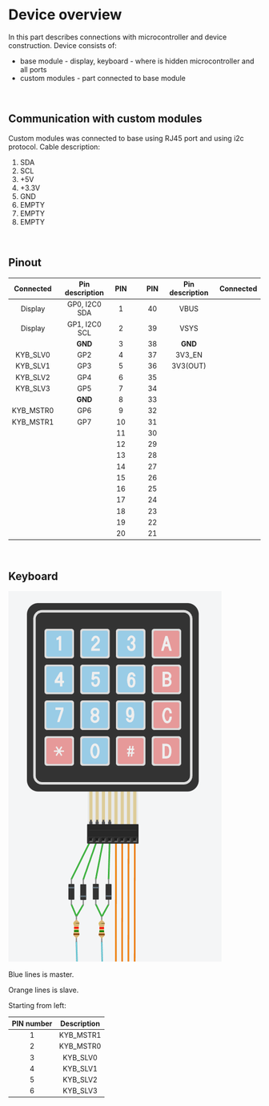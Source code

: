 # Device overview

In this part describes connections with microcontroller and device construction. Device consists of:

- base module - display, keyboard - where is hidden microcontroller and all ports
- custom modules - part connected to base module

&nbsp;

## Communication with custom modules

Custom modules was connected to base using RJ45 port and using i2c protocol.
Cable description:

1. SDA
2. SCL
3. +5V
4. +3.3V
5. GND
6. EMPTY
7. EMPTY
8. EMPTY

&nbsp;

## Pinout

| Connected | Pin description | PIN | &nbsp;&nbsp;&nbsp; | PIN | Pin description | Connected |
|:---------:|:---------------:|:---:|--------------------|:---:|:---------------:|:---------:|
|  Display  |  GP0, I2C0 SDA  |  1  |                    | 40  |      VBUS       |           |
|  Display  |  GP1, I2C0 SCL  |  2  |                    | 39  |      VSYS       |           |
|           |     **GND**     |  3  |                    | 38  |     **GND**     |           |
| KYB_SLV0  |       GP2       |  4  |                    | 37  |     3V3_EN      |           |
| KYB_SLV1  |       GP3       |  5  |                    | 36  |    3V3(OUT)     |           |
| KYB_SLV2  |       GP4       |  6  |                    | 35  |                 |           |
| KYB_SLV3  |       GP5       |  7  |                    | 34  |                 |           |
|           |     **GND**     |  8  |                    | 33  |                 |           |
| KYB_MSTR0 |       GP6       |  9  |                    | 32  |                 |           |
| KYB_MSTR1 |       GP7       | 10  |                    | 31  |                 |           |
|           |                 | 11  |                    | 30  |                 |           |
|           |                 | 12  |                    | 29  |                 |           |
|           |                 | 13  |                    | 28  |                 |           |
|           |                 | 14  |                    | 27  |                 |           |
|           |                 | 15  |                    | 26  |                 |           |
|           |                 | 16  |                    | 25  |                 |           |
|           |                 | 17  |                    | 24  |                 |           |
|           |                 | 18  |                    | 23  |                 |           |
|           |                 | 19  |                    | 22  |                 |           |
|           |                 | 20  |                    | 21  |                 |           |

&nbsp;

## Keyboard

![img_1.png](img/img_1.png)

Blue lines is master.

Orange lines is slave.

Starting from left:

| PIN number | Description |
|:----------:|:-----------:|
|     1      |  KYB_MSTR1  |
|     2      |  KYB_MSTR0  |
|     3      |  KYB_SLV0   |
|     4      |  KYB_SLV1   |
|     5      |  KYB_SLV2   |
|     6      |  KYB_SLV3   |
